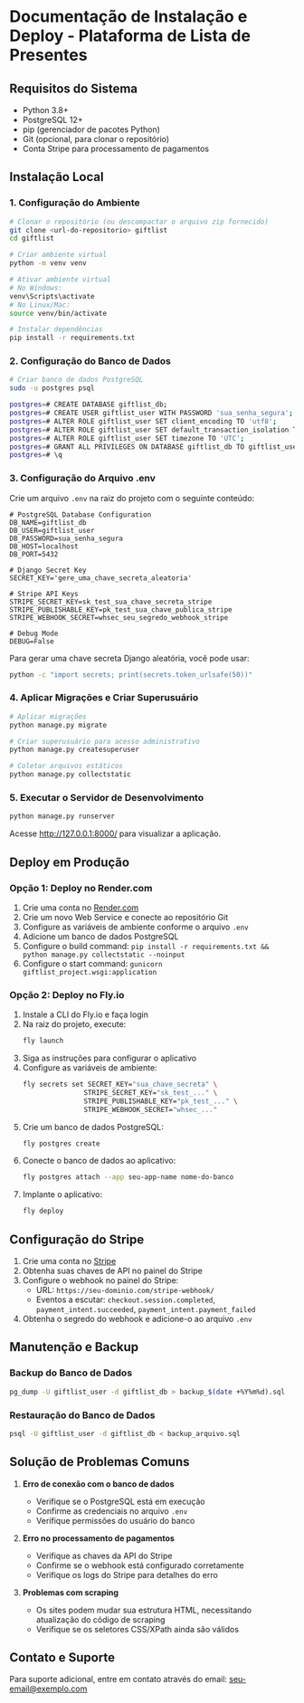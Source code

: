 # Documentação de Instalação e Deploy - Plataforma de Lista de Presentes

## Requisitos do Sistema

- Python 3.8+
- PostgreSQL 12+
- pip (gerenciador de pacotes Python)
- Git (opcional, para clonar o repositório)
- Conta Stripe para processamento de pagamentos

## Instalação Local

### 1. Configuração do Ambiente

```bash
# Clonar o repositório (ou descompactar o arquivo zip fornecido)
git clone <url-do-repositorio> giftlist
cd giftlist

# Criar ambiente virtual
python -m venv venv

# Ativar ambiente virtual
# No Windows:
venv\Scripts\activate
# No Linux/Mac:
source venv/bin/activate

# Instalar dependências
pip install -r requirements.txt
```

### 2. Configuração do Banco de Dados

```bash
# Criar banco de dados PostgreSQL
sudo -u postgres psql

postgres=# CREATE DATABASE giftlist_db;
postgres=# CREATE USER giftlist_user WITH PASSWORD 'sua_senha_segura';
postgres=# ALTER ROLE giftlist_user SET client_encoding TO 'utf8';
postgres=# ALTER ROLE giftlist_user SET default_transaction_isolation TO 'read committed';
postgres=# ALTER ROLE giftlist_user SET timezone TO 'UTC';
postgres=# GRANT ALL PRIVILEGES ON DATABASE giftlist_db TO giftlist_user;
postgres=# \q
```

### 3. Configuração do Arquivo .env

Crie um arquivo `.env` na raiz do projeto com o seguinte conteúdo:

```
# PostgreSQL Database Configuration
DB_NAME=giftlist_db
DB_USER=giftlist_user
DB_PASSWORD=sua_senha_segura
DB_HOST=localhost
DB_PORT=5432

# Django Secret Key
SECRET_KEY='gere_uma_chave_secreta_aleatoria'

# Stripe API Keys
STRIPE_SECRET_KEY=sk_test_sua_chave_secreta_stripe
STRIPE_PUBLISHABLE_KEY=pk_test_sua_chave_publica_stripe
STRIPE_WEBHOOK_SECRET=whsec_seu_segredo_webhook_stripe

# Debug Mode
DEBUG=False
```

Para gerar uma chave secreta Django aleatória, você pode usar:

```bash
python -c "import secrets; print(secrets.token_urlsafe(50))"
```

### 4. Aplicar Migrações e Criar Superusuário

```bash
# Aplicar migrações
python manage.py migrate

# Criar superusuário para acesso administrativo
python manage.py createsuperuser

# Coletar arquivos estáticos
python manage.py collectstatic
```

### 5. Executar o Servidor de Desenvolvimento

```bash
python manage.py runserver
```

Acesse http://127.0.0.1:8000/ para visualizar a aplicação.

## Deploy em Produção

### Opção 1: Deploy no Render.com

1. Crie uma conta no [Render.com](https://render.com/)
2. Crie um novo Web Service e conecte ao repositório Git
3. Configure as variáveis de ambiente conforme o arquivo `.env`
4. Adicione um banco de dados PostgreSQL
5. Configure o build command: `pip install -r requirements.txt && python manage.py collectstatic --noinput`
6. Configure o start command: `gunicorn giftlist_project.wsgi:application`

### Opção 2: Deploy no Fly.io

1. Instale a CLI do Fly.io e faça login
2. Na raiz do projeto, execute:
   ```bash
   fly launch
   ```
3. Siga as instruções para configurar o aplicativo
4. Configure as variáveis de ambiente:
   ```bash
   fly secrets set SECRET_KEY="sua_chave_secreta" \
                  STRIPE_SECRET_KEY="sk_test_..." \
                  STRIPE_PUBLISHABLE_KEY="pk_test_..." \
                  STRIPE_WEBHOOK_SECRET="whsec_..."
   ```
5. Crie um banco de dados PostgreSQL:
   ```bash
   fly postgres create
   ```
6. Conecte o banco de dados ao aplicativo:
   ```bash
   fly postgres attach --app seu-app-name nome-do-banco
   ```
7. Implante o aplicativo:
   ```bash
   fly deploy
   ```

## Configuração do Stripe

1. Crie uma conta no [Stripe](https://stripe.com/)
2. Obtenha suas chaves de API no painel do Stripe
3. Configure o webhook no painel do Stripe:
   - URL: `https://seu-dominio.com/stripe-webhook/`
   - Eventos a escutar: `checkout.session.completed`, `payment_intent.succeeded`, `payment_intent.payment_failed`
4. Obtenha o segredo do webhook e adicione-o ao arquivo `.env`

## Manutenção e Backup

### Backup do Banco de Dados

```bash
pg_dump -U giftlist_user -d giftlist_db > backup_$(date +%Y%m%d).sql
```

### Restauração do Banco de Dados

```bash
psql -U giftlist_user -d giftlist_db < backup_arquivo.sql
```

## Solução de Problemas Comuns

1. **Erro de conexão com o banco de dados**
   - Verifique se o PostgreSQL está em execução
   - Confirme as credenciais no arquivo `.env`
   - Verifique permissões do usuário do banco

2. **Erro no processamento de pagamentos**
   - Verifique as chaves da API do Stripe
   - Confirme se o webhook está configurado corretamente
   - Verifique os logs do Stripe para detalhes do erro

3. **Problemas com scraping**
   - Os sites podem mudar sua estrutura HTML, necessitando atualização do código de scraping
   - Verifique se os seletores CSS/XPath ainda são válidos

## Contato e Suporte

Para suporte adicional, entre em contato através do email: seu-email@exemplo.com
